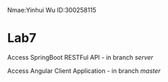 Nmae:Yinhui Wu
ID:300258115
# Lab7 
Access SpringBoot RESTFul API - in branch *server* 

Access Angular Client Application - in branch *master*
